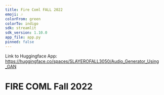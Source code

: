 ```yaml
---
title: Fire Coml FALL 2022
emoji: 🎶
colorFrom: green
colorTo: indigo
sdk: streamlit
sdk_version: 1.10.0
app_file: app.py
pinned: false
---
```


Link to Huggingface App: https://huggingface.co/spaces/SLAYEROFALL3050/Audio_Generator_Using_GAN

# FIRE COML Fall 2022 

